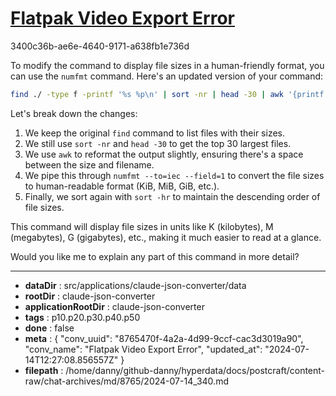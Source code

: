 # [Flatpak Video Export Error](https://claude.ai/chat/8765470f-4a2a-4d99-9ccf-cac3d3019a90)

3400c36b-ae6e-4640-9171-a638fb1e736d

 To modify the command to display file sizes in a human-friendly format, you can use the `numfmt` command. Here's an updated version of your command:

```bash
find ./ -type f -printf '%s %p\n' | sort -nr | head -30 | awk '{printf "%s %s\n", $1, $2}' | numfmt --to=iec --field=1 | sort -hr
```

Let's break down the changes:

1. We keep the original `find` command to list files with their sizes.
2. We still use `sort -nr` and `head -30` to get the top 30 largest files.
3. We use `awk` to reformat the output slightly, ensuring there's a space between the size and filename.
4. We pipe this through `numfmt --to=iec --field=1` to convert the file sizes to human-readable format (KiB, MiB, GiB, etc.).
5. Finally, we sort again with `sort -hr` to maintain the descending order of file sizes.

This command will display file sizes in units like K (kilobytes), M (megabytes), G (gigabytes), etc., making it much easier to read at a glance.

Would you like me to explain any part of this command in more detail?

---

* **dataDir** : src/applications/claude-json-converter/data
* **rootDir** : claude-json-converter
* **applicationRootDir** : claude-json-converter
* **tags** : p10.p20.p30.p40.p50
* **done** : false
* **meta** : {
  "conv_uuid": "8765470f-4a2a-4d99-9ccf-cac3d3019a90",
  "conv_name": "Flatpak Video Export Error",
  "updated_at": "2024-07-14T12:27:08.856557Z"
}
* **filepath** : /home/danny/github-danny/hyperdata/docs/postcraft/content-raw/chat-archives/md/8765/2024-07-14_340.md